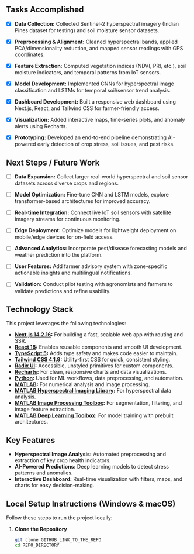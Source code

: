 ## Tasks Accomplished  

- [x] **Data Collection:** Collected Sentinel-2 hyperspectral imagery (Indian Pines dataset for testing) and soil moisture sensor datasets.  
- [x] **Preprocessing & Alignment:** Cleaned hyperspectral bands, applied PCA/dimensionality reduction, and mapped sensor readings with GPS coordinates.  
- [x] **Feature Extraction:** Computed vegetation indices (NDVI, PRI, etc.), soil moisture indicators, and temporal patterns from IoT sensors.  
- [x] **Model Development:** Implemented CNNs for hyperspectral image classification and LSTMs for temporal soil/sensor trend analysis.   
- [x] **Dashboard Development:** Built a responsive web dashboard using Next.js, React, and Tailwind CSS for farmer-friendly access.  
- [x] **Visualization:** Added interactive maps, time-series plots, and anomaly alerts using Recharts.  
- [x] **Prototyping:** Developed an end-to-end pipeline demonstrating AI-powered early detection of crop stress, soil issues, and pest risks.  


## Next Steps / Future Work

- [ ] **Data Expansion:** Collect larger real-world hyperspectral and soil sensor datasets across diverse crops and regions.  
- [ ] **Model Optimization:** Fine-tune CNN and LSTM models, explore transformer-based architectures for improved accuracy.  
- [ ] **Real-time Integration:** Connect live IoT soil sensors with satellite imagery streams for continuous monitoring.  
- [ ] **Edge Deployment:** Optimize models for lightweight deployment on mobile/edge devices for on-field access.  
- [ ] **Advanced Analytics:** Incorporate pest/disease forecasting models and weather prediction into the platform.  
- [ ] **User Features:** Add farmer advisory system with zone-specific actionable insights and multilingual notifications.  
- [ ] **Validation:** Conduct pilot testing with agronomists and farmers to validate predictions and refine usability.  
  

## Technology Stack

This project leverages the following technologies:

- **[Next.js 14.2.16](https://nextjs.org):** For building a fast, scalable web app with routing and SSR.  
- **[React 18](https://react.dev):** Enables reusable components and smooth UI development.  
- **[TypeScript 5](https://www.typescriptlang.org):** Adds type safety and makes code easier to maintain.  
- **[Tailwind CSS 4.1.9](https://tailwindcss.com):** Utility-first CSS for quick, consistent styling.  
- **[Radix UI](https://www.radix-ui.com):** Accessible, unstyled primitives for custom components.  
- **[Recharts](https://recharts.org):** For clean, responsive charts and data visualizations.  
- **[Python](https://www.python.org):** Used for ML workflows, data preprocessing, and automation.  
- **[MATLAB](https://www.mathworks.com/products/matlab.html):** For numerical analysis and image processing.  
- **[MATLAB Hyperspectral Imaging Library](https://www.mathworks.com/help/images/hyperspectral.html):** For hyperspectral data analysis.  
- **[MATLAB Image Processing Toolbox](https://www.mathworks.com/products/image.html):** For segmentation, filtering, and image feature extraction.  
- **[MATLAB Deep Learning Toolbox](https://www.mathworks.com/products/deep-learning.html):** For model training with prebuilt architectures.  

## Key Features

- **Hyperspectral Image Analysis:** Automated preprocessing and extraction of key crop health indicators.  
- **AI-Powered Predictions:** Deep learning models to detect stress patterns and anomalies.  
- **Interactive Dashboard:** Real-time visualization with filters, maps, and charts for easy decision-making.  

## Local Setup Instructions (Windows & macOS)

Follow these steps to run the project locally:

1. **Clone the Repository**
   ```bash
   git clone GITHUB_LINK_TO_THE_REPO
   cd REPO_DIRECTORY

